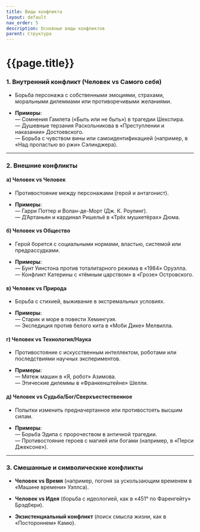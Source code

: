 ```yaml
---
title: Виды конфликта
layout: default
nav_order: 5
description: Основные виды конфликтов
parent: Структура
---
```


# {{page.title}}

### **1. Внутренний конфликт (Человек vs Самого себя)**

- Борьба персонажа с собственными эмоциями, страхами, моральными дилеммами или противоречивыми желаниями.
    
- **Примеры**:  
    — Сомнения Гамлета («Быть или не быть») в трагедии Шекспира.  
    — Душевные терзания Раскольникова в «Преступлении и наказании» Достоевского.  
    — Борьба с чувством вины или самоидентификацией (например, в «Над пропастью во ржи» Сэлинджера).
    

---

### **2. Внешние конфликты**

#### **а) Человек vs Человек**

- Противостояние между персонажами (герой и антагонист).
    
- **Примеры**:  
    — Гарри Поттер и Волан-де-Морт (Дж. К. Роулинг).  
    — Д’Артаньян и кардинал Ришельё в «Трёх мушкетёрах» Дюма.
    

#### **б) Человек vs Общество**

- Герой борется с социальными нормами, властью, системой или предрассудками.
    
- **Примеры**:  
    — Бунт Уинстона против тоталитарного режима в «1984» Оруэлла.  
    — Конфликт Катерины с «тёмным царством» в «Грозе» Островского.
    

#### **в) Человек vs Природа**

- Борьба с стихией, выживание в экстремальных условиях.
    
- **Примеры**:  
    — Старик и море в повести Хемингуэя.  
    — Экспедиция против белого кита в «Моби Дике» Мелвилла.
    

#### **г) Человек vs Технология/Наука**

- Противостояние с искусственным интеллектом, роботами или последствиями научных экспериментов.
    
- **Примеры**:  
    — Мятеж машин в «Я, робот» Азимова.  
    — Этические дилеммы в «Франкенштейне» Шелли.
    

#### **д) Человек vs Судьба/Бог/Сверхъестественное**

- Попытки изменить предначертанное или противостоять высшим силам.
    
- **Примеры**:  
    — Борьба Эдипа с пророчеством в античной трагедии.  
    — Противостояние героев с магией или богами (например, в «Перси Джексоне»).
    

---

### **3. Смешанные и символические конфликты**

- **Человек vs Время** (например, погоня за ускользающим временем в «Машине времени» Уэллса).
    
- **Человек vs Идея** (борьба с идеологией, как в «451° по Фаренгейту» Брэдбери).
    
- **Экзистенциальный конфликт** (поиск смысла жизни, как в «Постороннем» Камю).